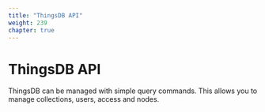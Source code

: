 ```yaml
---
title: "ThingsDB API"
weight: 239
chapter: true
---
```


# ThingsDB API

ThingsDB can be managed with simple query commands. This allows you to manage
collections, users, access and nodes.
